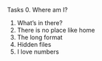 Tasks
0. Where am I?
1. What’s in there?
2. There is no place like home
3. The long format
4. Hidden files
5. I love numbers
